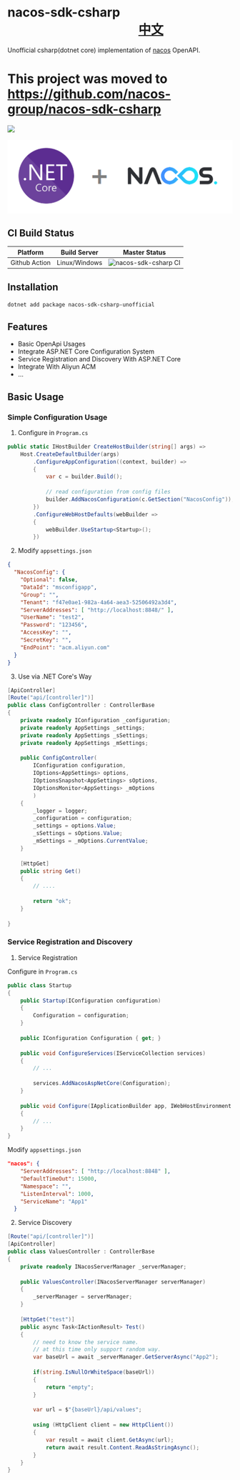 # nacos-sdk-csharp 　　　　　   　　   　　　[中文](./README.zh-cn.md)

Unofficial csharp(dotnet core) implementation of [nacos](https://nacos.io/) OpenAPI.

# This project was moved to https://github.com/nacos-group/nacos-sdk-csharp

![](https://img.shields.io/nuget/v/nacos-sdk-csharp-unofficial.svg)

![](./media/prj.png)

## CI Build Status

| Platform | Build Server | Master Status  |
|--------- |------------- |---------|
| Github Action   | Linux/Windows |![nacos-sdk-csharp CI](https://github.com/catcherwong/nacos-sdk-csharp/workflows/nacos-sdk-csharp%20CI/badge.svg)

## Installation

```bash
dotnet add package nacos-sdk-csharp-unofficial
```

## Features

- Basic OpenApi Usages
- Integrate ASP.NET Core Configuration System
- Service Registration and Discovery With ASP.NET Core
- Integrate With Aliyun ACM
- ...

## Basic Usage

### Simple Configuration Usage

1. Configure in `Program.cs`

```cs
public static IHostBuilder CreateHostBuilder(string[] args) =>
    Host.CreateDefaultBuilder(args)
        .ConfigureAppConfiguration((context, builder) =>
        {
            var c = builder.Build();

            // read configuration from config files
            builder.AddNacosConfiguration(c.GetSection("NacosConfig"));
        })
        .ConfigureWebHostDefaults(webBuilder =>
        {
            webBuilder.UseStartup<Startup>();
        })
```

2. Modify `appsettings.json`

```JSON
{
  "NacosConfig": {
    "Optional": false,
    "DataId": "msconfigapp",
    "Group": "",
    "Tenant": "f47e0ae1-982a-4a64-aea3-52506492a3d4",
    "ServerAddresses": [ "http://localhost:8848/" ],
    "UserName": "test2",
    "Password": "123456",
    "AccessKey": "",
    "SecretKey": "",
    "EndPoint": "acm.aliyun.com"
  }
}
```

3. Use via .NET Core's Way

```cs
[ApiController]
[Route("api/[controller]")]
public class ConfigController : ControllerBase
{
    private readonly IConfiguration _configuration;
    private readonly AppSettings _settings;
    private readonly AppSettings _sSettings;
    private readonly AppSettings _mSettings;
    
    public ConfigController(
        IConfiguration configuration,
        IOptions<AppSettings> options,
        IOptionsSnapshot<AppSettings> sOptions,
        IOptionsMonitor<AppSettings> _mOptions
        )
    {
        _logger = logger;
        _configuration = configuration;
        _settings = options.Value;
        _sSettings = sOptions.Value;
        _mSettings = _mOptions.CurrentValue;
    }

    [HttpGet]
    public string Get()
    {
        // ....
       
        return "ok";
    }

}
```

### Service Registration and Discovery

1. Service Registration

Configure in `Program.cs`

```cs
public class Startup
{
    public Startup(IConfiguration configuration)
    {
        Configuration = configuration;
    }

    public IConfiguration Configuration { get; }

    public void ConfigureServices(IServiceCollection services)
    {
        // ...

        services.AddNacosAspNetCore(Configuration);
    }

    public void Configure(IApplicationBuilder app, IWebHostEnvironment env)
    {
        // ...
    }
}
```

Modify `appsettings.json`

```JSON
"nacos": {
    "ServerAddresses": [ "http://localhost:8848" ],
    "DefaultTimeOut": 15000,
    "Namespace": "",
    "ListenInterval": 1000,
    "ServiceName": "App1"
  }
```

2. Service Discovery

```cs
[Route("api/[controller]")]
[ApiController]
public class ValuesController : ControllerBase
{
    private readonly INacosServerManager _serverManager;

    public ValuesController(INacosServerManager serverManager)
    {
        _serverManager = serverManager;
    }

    [HttpGet("test")]
    public async Task<IActionResult> Test()
    {        
        // need to know the service name.
        // at this time only support random way.
        var baseUrl = await _serverManager.GetServerAsync("App2");
                    
        if(string.IsNullOrWhiteSpace(baseUrl))
        {
            return "empty";
        }

        var url = $"{baseUrl}/api/values";

        using (HttpClient client = new HttpClient())
        {
            var result = await client.GetAsync(url);
            return await result.Content.ReadAsStringAsync();
        }
    }
}
```
